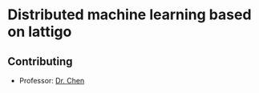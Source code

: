 # Distributed machine learning based on lattigo

## Contributing
* Professor: [Dr. Chen](https://zhigang-chen.github.io/index.html)
